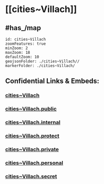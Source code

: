 # [[cities~Villach]] 


## #has_/map  



```leaflet
id: cities~Villach
zoomFeatures: true 
minZoom: 2 
maxZoom: 18
defaultZoom: 10
geojsonFolder: ./cities~Villach//
markerFolder: ./cities~Villach/
```


## Confidential Links & Embeds: 

### [cities~Villach](/_Standards/Earth/Continent/Europe/Europe~Central/Austria/Austrias_States/Kärnten/counties~Kärnten/Villach/cities~Villach.md) 

### [cities~Villach.public](/_public/Earth/Continent/Europe/Europe~Central/Austria/Austrias_States/Kärnten/counties~Kärnten/Villach/cities~Villach.public.md) 

### [cities~Villach.internal](/_internal/Earth/Continent/Europe/Europe~Central/Austria/Austrias_States/Kärnten/counties~Kärnten/Villach/cities~Villach.internal.md) 

### [cities~Villach.protect](/_protect/Earth/Continent/Europe/Europe~Central/Austria/Austrias_States/Kärnten/counties~Kärnten/Villach/cities~Villach.protect.md) 

### [cities~Villach.private](/_private/Earth/Continent/Europe/Europe~Central/Austria/Austrias_States/Kärnten/counties~Kärnten/Villach/cities~Villach.private.md) 

### [cities~Villach.personal](/_personal/Earth/Continent/Europe/Europe~Central/Austria/Austrias_States/Kärnten/counties~Kärnten/Villach/cities~Villach.personal.md) 

### [cities~Villach.secret](/_secret/Earth/Continent/Europe/Europe~Central/Austria/Austrias_States/Kärnten/counties~Kärnten/Villach/cities~Villach.secret.md)

